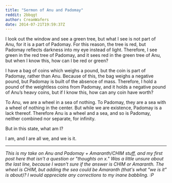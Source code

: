 ```yaml
---
title: "Sermon of Anu and Padomay"
reddit: 2bbqgt
author: CreamWafers
date: 2014-07-21T19:59:37Z
---
```


I look out the window and see a green tree, but what I see is not part of Anu, for it is a part of Padomay. For this reason, the tree is red, but Padomay reflects darkness into my eye instead of light. Therefore, I see green in the red tree of Padomay, and it sees red in the green tree of Anu, but when I know this, how can I be red or green?

I have a bag of coins which weighs a pound, but the coin is part of Padomay, rather than Anu. Because of this, the bag weighs a negative pound, but Padomay is built of the absence of mass. Therefore, I hold a pound of the weightless coins from Padomay, and it holds a negative pound of Anu’s heavy coins, but if I know this, how can any coin have worth?

To Anu, we are a wheel in a sea of nothing. To Padomay, they are a sea with a wheel of nothing in the center. But while we are existence, Padomay is a lack thereof. Therefore Anu is a wheel and a sea, and so is Padomay, neither combined nor separate, for infinity.

But in this state, what am I?

I am, and I are all we, and we is it.

--------------------------------------------------------

*This is my take on Anu and Padomay + Amaranth/CHIM stuff, and my first post here that isn't a question or "thoughts on x." Was a little unsure about the last line, because I wasn't sure if the answer is CHIM or Amaranth. The wheel is CHIM, but adding the sea could be Amaranth (that's what "we is it" is about)? I would appreciate any corrections to my inane babbling. :P*


